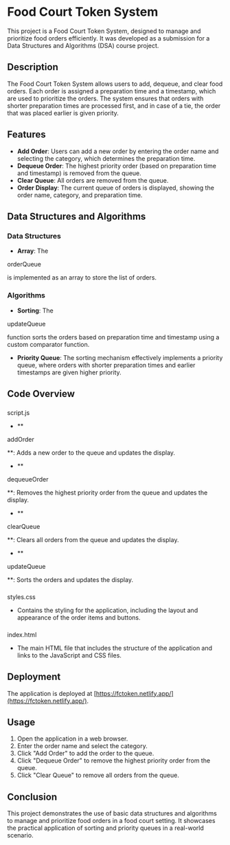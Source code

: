 # Food Court Token System

This project is a Food Court Token System, designed to manage and prioritize food orders efficiently. It was developed as a submission for a Data Structures and Algorithms (DSA) course project.

## Description

The Food Court Token System allows users to add, dequeue, and clear food orders. Each order is assigned a preparation time and a timestamp, which are used to prioritize the orders. The system ensures that orders with shorter preparation times are processed first, and in case of a tie, the order that was placed earlier is given priority.

## Features

- **Add Order**: Users can add a new order by entering the order name and selecting the category, which determines the preparation time.
- **Dequeue Order**: The highest priority order (based on preparation time and timestamp) is removed from the queue.
- **Clear Queue**: All orders are removed from the queue.
- **Order Display**: The current queue of orders is displayed, showing the order name, category, and preparation time.

## Data Structures and Algorithms

### Data Structures

- **Array**: The 

orderQueue

 is implemented as an array to store the list of orders.

### Algorithms

- **Sorting**: The 

updateQueue

 function sorts the orders based on preparation time and timestamp using a custom comparator function.
- **Priority Queue**: The sorting mechanism effectively implements a priority queue, where orders with shorter preparation times and earlier timestamps are given higher priority.

## Code Overview

### 

script.js



- **

addOrder

**: Adds a new order to the queue and updates the display.
- **

dequeueOrder

**: Removes the highest priority order from the queue and updates the display.
- **

clearQueue

**: Clears all orders from the queue and updates the display.
- **

updateQueue

**: Sorts the orders and updates the display.

### 

styles.css



- Contains the styling for the application, including the layout and appearance of the order items and buttons.

### 

index.html



- The main HTML file that includes the structure of the application and links to the JavaScript and CSS files.

## Deployment

The application is deployed at [https://fctoken.netlify.app/](https://fctoken.netlify.app/).

## Usage

1. Open the application in a web browser.
2. Enter the order name and select the category.
3. Click "Add Order" to add the order to the queue.
4. Click "Dequeue Order" to remove the highest priority order from the queue.
5. Click "Clear Queue" to remove all orders from the queue.

## Conclusion

This project demonstrates the use of basic data structures and algorithms to manage and prioritize food orders in a food court setting. It showcases the practical application of sorting and priority queues in a real-world scenario.
